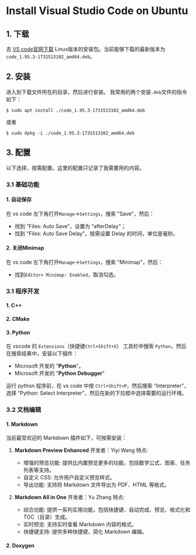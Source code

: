 # Install Visual Studio Code on Ubuntu

## 1. 下载

去 [VS code官网下载](https://code.visualstudio.com/download) Linux版本的安装包。当前能够下载的最新版本为`code_1.95.3-1731513102_amd64.deb`。

## 2. 安装

进入到下载文件所在的目录，然后进行安装。
我常用的两个安装`.deb`文件的指令如下：
```shell
$ sudo apt install ./code_1.95.3-1731513102_amd64.deb
```
或者
```shell
$ sudo dpkg -i ./code_1.95.3-1731513102_amd64.deb
```



## 3. 配置

以下选择，按需配置。这里的配置只记录了我需要用的内容。

### 3.1 基础功能

#### 1. 自动保存

在 vs code 左下角打开`Manage`->`Settings`，搜索 "Save"，然后：
+ 找到 “Files: Auto Save”，设置为 “afterDelay”；
+ 找到 “Files: Auto Save Delay”，按需设置 Delay 的时间，单位是毫秒。

#### 2. 关闭Minimap
在 vs code 左下角打开`Manage`->`Settings`，搜索 "Minimap"，然后：
+ 找到`Editor> Minimap: Enabled`，取消勾选。

### 3.1 程序开发

#### 1. C++

#### 2. CMake

#### 3. Python

在 vscode 的 `Extensions`（快捷键`Ctrl+Shift+X`） 工具栏中搜索 `Python`，然后在搜索结果中，安装以下插件：
+ Microsoft 开发的 "__Python__"。
+ Microsoft 开发的 "__Python Debugger__"

运行 python 程序前，在 vs code 中按 `Ctrl+Shift+P`，然后搜索 “Interpreter”，选择 “Python: Select Interpreter”，然后在新的下拉框中选择需要的运行环境。

### 3.2 文档编辑

#### 1. Markdown

当前最受欢迎的 Markdown 插件如下，可按需安装：

1. __Markdown Preview Enhanced__
   开发者：Yiyi Wang
   特点:
   + 增强的预览功能: 提供比内置预览更多的功能，包括数学公式、图表、任务列表等支持。
   + 自定义 CSS: 允许用户自定义预览样式。
   + 导出功能: 支持将 Markdown 文件导出为 PDF、HTML 等格式。

2. __Markdown All in One__
   开发者：Yu Zhang
   特点:
   + 综合功能: 提供一系列实用功能，包括快捷键、自动完成、预览、格式化和 TOC（目录）生成。
   + 实时预览: 支持实时查看 Markdown 内容的格式。
   + 快捷键支持: 提供多种快捷键，简化 Markdown 编辑。

#### 2. Doxygen